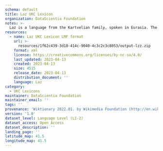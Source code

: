 ```yaml
---
schema: default
title: Laz UKC Lexicon
organization: DataScientia Foundation
notes: >-
  Laz is a language from the Kartvelian family, spoken in Eurasia. The UKC Lexicon of Laz is represented as a lexico-semantic network. It consists of words, word senses, synsets, as well as sense-level and synset-level relationships.
resources:
  - name: Laz UKC Lexicon LMF format
    url: >-
      resources/1f62c439-3d18-414c-9040-4c3c2c3c8053/output-lzz.zip
    format: xml
    license: https://creativecommons.org/licenses/by-nc-sa/4.0/
    last_updated: 2023-04-13
    created: 2023-04-13
    size: 4515
    release_date: 2023-04-13
    distribution_document: ''
    language: Laz
category:
  - UKC Lexicons
maintainer: DataScientia Foundation
maintainer_email: ''
tags: ''
provenance: 'Wiktionary 2022.01. by Wikimedia Foundation (http://en.wiktionary.org); CogNet 2.1 by Khuyagbaatar Batsuren, National University of Mongolia (http://cognet.ukc.disi.unitn.it); Princeton WordNet 2.1 by Princeton University (https://wordnet.princeton.edu)'
version: '1.0'
dataset_level: Language Level (L1-2)
dataset_access: Open Access
dataset_description: ''
landing_page: ''
latitude_map: 41.5
longitude_map: 41.5
---
```

